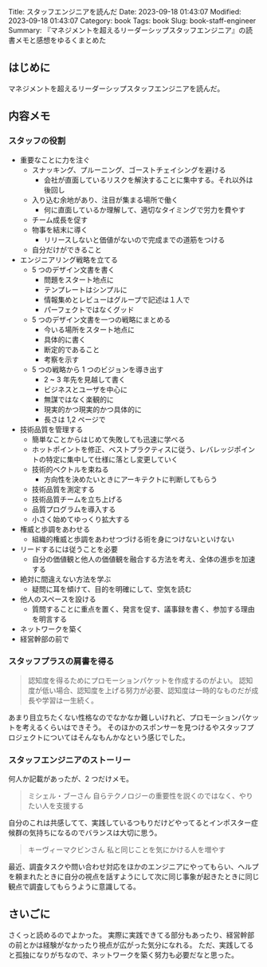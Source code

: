 Title: スタッフエンジニアを読んだ
Date: 2023-09-18 01:43:07
Modified: 2023-09-18 01:43:07
Category: book
Tags: book
Slug: book-staff-engineer
Summary: 『マネジメントを超えるリーダーシップスタッフエンジニア』の読書メモと感想をゆるくまとめた

## はじめに

マネジメントを超えるリーダーシップスタッフエンジニアを読んだ。

## 内容メモ

### スタッフの役割

- 重要なことに力を注ぐ
    - スナッキング、プルーニング、ゴーストチェイシングを避ける
        - 会社が直面しているリスクを解決することに集中する。それ以外は後回し
    - 入り込む余地があり、注目が集まる場所で働く
        - 何に直面しているか理解して、適切なタイミングで労力を費やす
    - チーム成長を促す
    - 物事を結末に導く
        - リリースしないと価値がないので完成までの道筋をつける
    - 自分だけができること
- エンジニアリング戦略を立てる
    - 5 つのデザイン文書を書く
        - 問題をスタート地点に
        - テンプレートはシンプルに
        - 情報集めとレビューはグループで記述は１人で
        - パーフェクトではなくグッド
    - 5 つのデザイン文書を一つの戦略にまとめる
        - 今いる場所をスタート地点に
        - 具体的に書く
        - 断定的であること
        - 考察を示す
    - 5 つの戦略から 1 つのビジョンを導き出す
        - 2 ~ 3 年先を見越して書く
        - ビジネスとユーザを中心に
        - 無謀ではなく楽観的に
        - 現実的かつ現実的かつ具体的に
        - 長さは 1,2 ページで
- 技術品質を管理する
    - 簡単なことからはじめて失敗しても迅速に学べる
    - ホットポイントを修正、ベストプラクティスに従う、レバレッジポイントの特定に集中して仕様に落とし変更していく
    - 技術的ベクトルを束ねる
        - 方向性を決めたいときにアーキテクトに判断してもらう
    - 技術品質を測定する
    - 技術品質チームを立ち上げる
    - 品質プログラムを導入する
    - 小さく始めてゆっくり拡大する
- 権威と歩調をあわせる
    - 組織的権威と歩調をあわせつづける術を身につけないといけない
- リードするには従うことを必要
    - 自分の価値観と他人の価値観を融合する方法を考え、全体の進歩を加速する
- 絶対に間違えない方法を学ぶ
    - 疑問に耳を傾けて、目的を明確にして、空気を読む
- 他人のスペースを設ける
    - 質問することに重点を置く、発言を促す、議事録を書く、参加する理由を明言する
- ネットワークを築く
- 経営幹部の前で

### スタッフプラスの肩書を得る

> 認知度を得るためにプロモーションパケットを作成するのがよい。
> 認知度が低い場合、認知度を上げる努力が必要、認知度は一時的なものだが成長や学習は一生続く。

あまり目立ちたくない性格なのでなかなか難しいけれど、プロモーションパケットを考えるくらいはできそう。
そのほかのスポンサーを見つけるやスタッフプロジェクトについてはそんなもんかなという感じでした。

### スタッフエンジニアのストーリー

何人か記載があったが、2 つだけメモ。

> ミシェル・ブーさん
> 自らテクノロジーの重要性を説くのではなく、やりたい人を支援する

自分のこれは共感してて、実践しているつもりだけどやってるとインポスター症候群の気持ちになるのでバランスは大切に思う。

> キーヴィーマクビンさん
> 私と同じことを気にかける人を増やす

最近、調査タスクや問い合わせ対応をほかのエンジニアにやってもらい、ヘルプを頼まれたときに自分の視点を話すようにして次に同じ事象が起きたときに同じ観点で調査してもらうように意識してる。

## さいごに

さくっと読めるのでよかった。
実際に実践できてる部分もあったり、経営幹部の前とかは経験がなかったり視点が広がった気分になれる。
ただ、実践してると孤独になりがちなので、ネットワークを築く努力も必要だなと思った。
